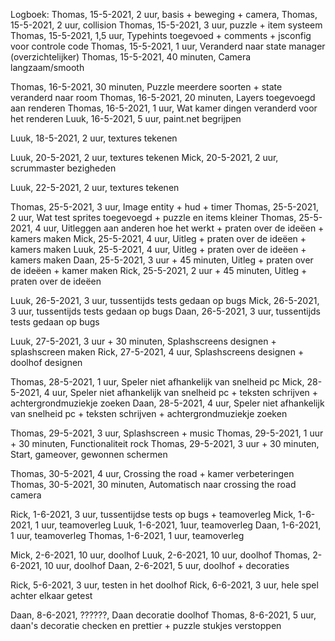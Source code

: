 Logboek:
Thomas, 15-5-2021, 2 uur, basis + beweging + camera,
Thomas, 15-5-2021, 2 uur, collision
Thomas, 15-5-2021, 3 uur, puzzle + item systeem
Thomas, 15-5-2021, 1,5 uur, Typehints toegevoed + comments + jsconfig voor controle code
Thomas, 15-5-2021, 1 uur, Veranderd naar state manager (overzichtelijker)
Thomas, 15-5-2021, 40 minuten, Camera langzaam/smooth

Thomas, 16-5-2021, 30 minuten, Puzzle meerdere soorten + state veranderd naar room
Thomas, 16-5-2021, 20 minuten, Layers toegevoegd aan renderen
Thomas, 16-5-2021, 1 uur, Wat kamer dingen veranderd voor het renderen
Luuk, 16-5-2021, 5 uur, paint.net begrijpen

Luuk, 18-5-2021, 2 uur, textures tekenen

Luuk, 20-5-2021, 2 uur, textures tekenen
Mick, 20-5-2021, 2 uur, scrummaster bezigheden

Luuk, 22-5-2021, 2 uur, textures tekenen

Thomas, 25-5-2021, 3 uur, Image entity + hud + timer
Thomas, 25-5-2021, 2 uur, Wat test sprites toegevoegd + puzzle en items kleiner
Thomas, 25-5-2021, 4 uur, Uitleggen aan anderen hoe het werkt + praten over de ideëen + kamers maken
Mick, 25-5-2021, 4 uur, Uitleg + praten over de ideëen + kamers maken
Luuk, 25-5-2021, 4 uur, Uitleg + praten over de ideëen + kamers maken
Daan, 25-5-2021, 3 uur + 45 minuten, Uitleg + praten over de ideëen + kamer maken
Rick, 25-5-2021, 2 uur + 45 minuten, Uitleg + praten over de ideëen

Luuk, 26-5-2021, 3 uur, tussentijds tests gedaan op bugs
Mick, 26-5-2021, 3 uur, tussentijds tests gedaan op bugs
Daan, 26-5-2021, 3 uur, tussentijds tests gedaan op bugs

Luuk, 27-5-2021, 3 uur + 30 minuten, Splashscreens designen + splashscreen maken
Rick, 27-5-2021, 4 uur, Splashscreens designen + doolhof designen

Thomas, 28-5-2021, 1 uur, Speler niet afhankelijk van snelheid pc
Mick, 28-5-2021, 4 uur, Speler niet afhankelijk van snelheid pc + teksten schrijven + achtergrondmuziekje zoeken
Daan, 28-5-2021, 4 uur, Speler niet afhankelijk van snelheid pc + teksten schrijven + achtergrondmuziekje zoeken

Thomas, 29-5-2021, 3 uur, Splashscreen + music
Thomas, 29-5-2021, 1 uur + 30 minuten, Functionaliteit rock
Thomas, 29-5-2021, 3 uur + 30 minuten, Start, gameover, gewonnen schermen

Thomas, 30-5-2021, 4 uur, Crossing the road + kamer verbeteringen
Thomas, 30-5-2021, 30 minuten, Automatisch naar crossing the road camera

Rick, 1-6-2021, 3 uur, tussentijdse tests op bugs + teamoverleg
Mick, 1-6-2021, 1 uur, teamoverleg
Luuk, 1-6-2021, 1uur, teamoverleg
Daan, 1-6-2021, 1 uur, teamoverleg
Thomas, 1-6-2021, 1 uur, teamoverleg

Mick, 2-6-2021, 10 uur, doolhof
Luuk, 2-6-2021, 10 uur, doolhof
Thomas, 2-6-2021, 10 uur, doolhof
Daan, 2-6-2021, 5 uur, doolhof + decoraties

Rick, 5-6-2021, 3 uur, testen in het doolhof
Rick, 6-6-2021, 3 uur, hele spel achter elkaar getest

Daan, 8-6-2021, ??????, Daan decoratie doolhof
Thomas, 8-6-2021, 5 uur, daan's decoratie checken en prettier + puzzle stukjes verstoppen
